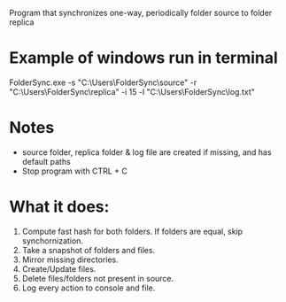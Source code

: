 Program that synchronizes one-way, periodically folder source to folder replica

# Example of windows run in terminal
FolderSync.exe -s "C:\Users\FolderSync\source" -r "C:\Users\FolderSync\replica" -i 15 -l "C:\Users\FolderSync\log.txt"

# Notes
- source folder, replica folder & log file are created if missing, and has default paths
- Stop program with CTRL + C

# What it does:
1. Compute fast hash for both folders. If folders are equal, skip synchornization.
2. Take a snapshot of folders and files.
3. Mirror missing directories.
4. Create/Update files.
5. Delete files/folders not present in source.
6. Log every action to console and file.

